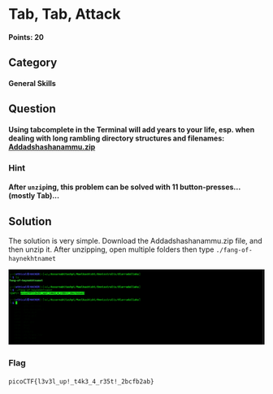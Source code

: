 # Tab, Tab, Attack
#### Points: 20

## Category
#### General Skills

## Question
#### Using tabcomplete in the Terminal will add years to your life, esp. when dealing with long rambling directory structures and filenames: [Addadshashanammu.zip](https://mercury.picoctf.net/static/9689f2b453ad5daeb73ca7534e4d1521/Addadshashanammu.zip)


### Hint
#### After `unzip`ing, this problem can be solved with 11 button-presses...(mostly Tab)...

## Solution
The solution is very simple. Download the Addadshashanammu.zip file, and then unzip it. After unzipping, open multiple folders then type `./fang-of-haynekhtnamet`

![flag](1.png)


### Flag
`picoCTF{l3v3l_up!_t4k3_4_r35t!_2bcfb2ab}`